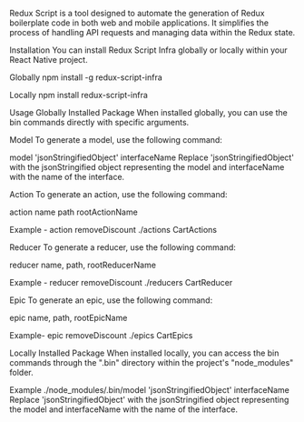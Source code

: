 Redux Script is a tool designed to automate the generation of Redux boilerplate code in both web and mobile applications. It simplifies the process of handling API requests and managing data within the Redux state.

Installation
You can install Redux Script Infra globally or locally within your React Native project.

Globally
npm install -g redux-script-infra

Locally 
npm install redux-script-infra



Usage
Globally Installed Package
When installed globally, you can use the bin commands directly with specific arguments.

Model
To generate a model, use the following command:

model 'jsonStringifiedObject' interfaceName
Replace 'jsonStringifiedObject' with the jsonStringified object representing the model and interfaceName with the name of the interface.

Action
To generate an action, use the following command:

action name path rootActionName

Example -
action removeDiscount ./actions CartActions

Reducer
To generate a reducer, use the following command:

reducer name, path, rootReducerName

Example -
reducer removeDiscount ./reducers CartReducer

Epic
To generate an epic, use the following command:

epic name, path, rootEpicName

Example-
epic removeDiscount ./epics CartEpics 
 
Locally Installed Package
When installed locally, you can access the bin commands through the ".bin" directory within the project's "node_modules" folder.

Example 
./node_modules/.bin/model 'jsonStringifiedObject' interfaceName
Replace 'jsonStringifiedObject' with the jsonStringified object representing the model and interfaceName with the name of the interface.
